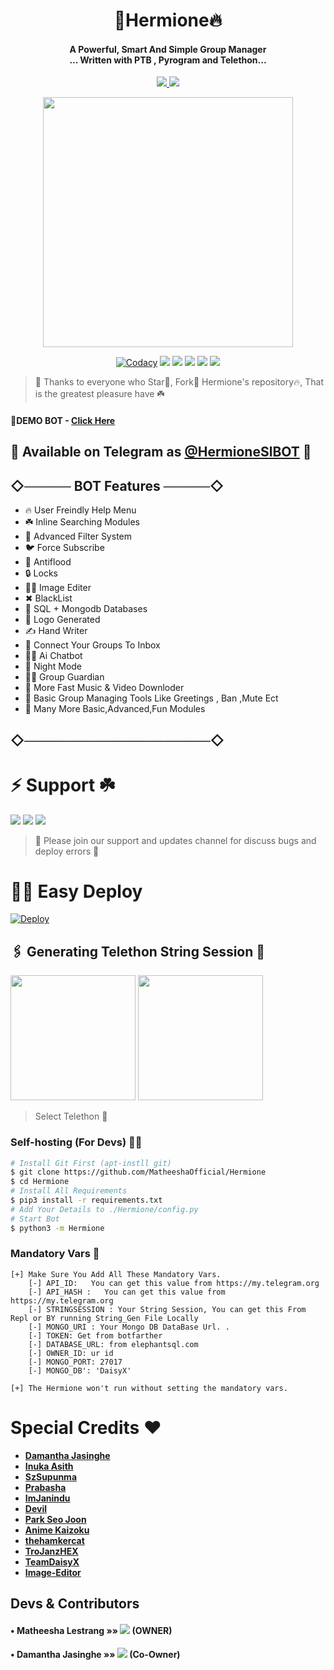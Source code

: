 <h1 align="center"><b>🌹Hermione🔥 </b></h1>

<h4 align="center">A Powerful, Smart And Simple Group Manager <br> ... Written with PTB , Pyrogram and Telethon...</h4>
<p align='center'>
  <a href="https://www.python.org/" alt="made-with-python"> <img src="https://img.shields.io/badge/Made%20with-Python-1f425f.svg?style=flat-square&logo=python&color=blue" /> </a>
  <a href="https://github.com/MatheeshaOfficial/Hermione/graphs/commit-activity" alt="Maintenance"> <img src="https://img.shields.io/badge/Maintained%3F-yes-green.svg?style=flat-square" /> </a>
</p>

<p align="center"><a href="https://t.me/HermioneSlBot"><img src="https://telegra.ph/file/85ac298910f6a12f3c69c.jpg" width="400"></a></p>
<p align="center">
    <a href="https://app.codacy.com/gh/MatheeshaOfficial/Hermione/dashboard"> <img src="https://img.shields.io/codacy/grade/4d58f2a402b54aed8a7d95f7add45a81?color=brightgreen&logo=codacy&logoColor=green&style=for-the-badge" alt="Codacy" /></a>
    <a href="https://github.com/MatheeshaOfficial/Hermione"> <img src="https://img.shields.io/github/repo-size/MatheeshaOfficial/Hermione?color=orange&logo=github&logoColor=green&style=for-the-badge" /></a>
    <a href="https://github.com/MatheeshaOfficial/Hermione/commits/"> <img src="https://img.shields.io/github/last-commit/MatheeshaOfficial/Hermione?color=brown&logo=github&logoColor=green&style=for-the-badge" /></a>
    <a href="https://github.com/MatheeshaOfficial/Hermione/issues"> <img src="https://img.shields.io/github/issues/MatheeshaOfficial/Hermione?color=blueviolet&logo=github&logoColor=green&style=for-the-badge" /></a>
    <a href="https://github.com/MatheeshaOfficial/Hermione/network/members"> <img src="https://img.shields.io/github/forks/MatheeshaOfficial/Hermione?color=red&logo=github&logoColor=green&style=for-the-badge" /></a>  
    <a href="https://pypi.org/project/Telethon/"> <img src="https://img.shields.io/pypi/v/telethon?color=yellow&label=telethon&logo=python&logoColor=green&style=for-the-badge" /></a>
</p>

> 🌹 Thanks to everyone who Star🌟, Fork🍂 Hermione's repository🔥, That is the greatest pleasure have ☘️

#### 🍁DEMO BOT - [Click Here](t.me/BetaHermione_bot)
## 🌷 Available on Telegram as [@HermioneSlBOT](https://t.me/HermioneSlBOT) 🍁

## ◇───── BOT Features ─────◇

- 🔥 User Freindly Help Menu 
- ☘️ Inline Searching Modules
- 🌸 Advanced Filter System
- 🐦 Force Subscribe 
- 🚫 Antiflood
- 🔒 Locks
- 👨‍🎨 Image Editer
- ✖ BlackList
- 🔰 SQL + Mongodb Databases
- 🎲 Logo Generated
- ✍️ Hand Writer
- 🐞 Connect Your Groups To Inbox
- 🙋‍♂️ Ai Chatbot
- 🌛 Night Mode
- 👮‍♀ Group Guardian
- 🚀 More Fast Music & Video Downloder
- 🎁 Basic Group Managing Tools Like Greetings , Ban ,Mute Ect
- 🍁 Many More Basic,Advanced,Fun Modules

## ◇────────────────────◇

# ⚡ Support ☘️
<a href="https://t.me/HermioneSupport_Official"><img src="https://img.shields.io/badge/Join-Hermione%20Support-red.svg?logo=Telegram"></a>
<a href="t.me/Hermione_Updates"><img src="https://img.shields.io/badge/Join-Hermione%20Support-blue.svg?logo=telegram"></a>
<a href="https://t.me/SDBOTz"><img src="https://img.shields.io/badge/Join-SdBots%20Support-green.svg?logo=Telegram"></a>

> 🍁 Please join our support and updates channel for discuss bugs and deploy errors 🧿


# 🏃‍♂️ Easy Deploy 
[![Deploy](https://www.herokucdn.com/deploy/button.svg)](https://heroku.com/deploy?template=https://github.com/MatheeshaOfficial/HermioneV5)

## 🖇 Generating Telethon String Session 🍂

<p>
<a href="https://replit.com/@SpEcHiDe/GenerateStringSession"><img src="https://img.shields.io/badge/Generate%20On%20Repl-blueviolet?style=for-the-badge&logo=appveyor" width="200""/></a>
<a href="https://t.me/StarkStringGenBot"><img src="https://img.shields.io/badge/TG%20String%20Gen%20Bot-blueviolet?style=for-the-badge&logo=appveyor" width="200""/></a>
</p>

> Select Telethon 📌

### Self-hosting (For Devs) 👩‍💻
```sh
# Install Git First (apt-instll git)
$ git clone https://github.com/MatheeshaOfficial/Hermione
$ cd Hermione
# Install All Requirements 
$ pip3 install -r requirements.txt
# Add Your Details to ./Hermione/config.py
# Start Bot 
$ python3 -m Hermione
```

### Mandatory Vars 📒
```
[+] Make Sure You Add All These Mandatory Vars. 
    [-] API_ID:   You can get this value from https://my.telegram.org
    [-] API_HASH :   You can get this value from https://my.telegram.org
    [-] STRINGSESSION : Your String Session, You can get this From Repl or BY running String_Gen File Locally
    [-] MONGO_URI : Your Mongo DB DataBase Url. .
    [-] TOKEN: Get from botfarther
    [-] DATABASE_URL: from elephantsql.com
    [-] OWNER_ID: ur id
    [-] MONGO_PORT: 27017
    [-] MONGO_DB': 'DaisyX'
   
[+] The Hermione won't run without setting the mandatory vars.
```
# Special Credits ❤
- **[Damantha Jasinghe](https://github.com/Damantha126)**
- **[Inuka Asith](https://github.com/inukaasith)**
- **[SzSupunma](https:/github.com/szsupunma)**
- **[Prabasha](https://github.com/prabhasha-p/)**
- **[ImJanindu](https://github.com/imjanindu)** 
- **[Devil](https://github.com/lucifeermorningstar)** 
- **[Park Seo Joon](https://github.com/ParkSeoJoon2005)** 
- **[Anime Kaizoku](https://github.com/AnimeKaizoku)**
- **[thehamkercat](https://github.com/thehamkercat/)**
- **[TroJanzHEX](https://github.com/TroJanzHEX/)**
- **[TeamDaisyX](https://github.com/teamdaisyx)**
- **[Image-Editor](https://github.com/TroJanzHEX/Image-Editor/)**

## Devs & Contributors

#### • Matheesha Lestrang   »»  <a href="https://github.com/MatheeshaOfficial" alt="MatheeshaOfficial"> <img src="https://img.shields.io/badge/MatheeshaOfficial-90302f?logo=github" /></a> (OWNER)
#### • Damantha Jasinghe    »»  <a href="https://github.com/Damantha126" alt="Damantha126"> <img src="https://img.shields.io/badge/Damantha126-30302f?logo=github" /></a> (Co-Owner)


